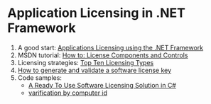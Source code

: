 # Application Licensing in .NET Framework
1.  A good start: [Applications Licensing using the .NET Framework](https://www.developer.com/net/csharp/article.php/3074001/Applications-Licensing-using-the-NET-Framework.htm)
2.  MSDN tutorial: [How to: License Components and Controls](https://msdn.microsoft.com/library/8e66c1ed-a445-4b26-8185-990b6e2bbd57?f=255&MSPPError=-2147217396)
3.  Licensing strategies: [Top Ten Licensing Types](https://www.itassetmanagement.net/2014/12/08/top-ten-licensing-types/)
4.  [How to generate and validate a software license key](https://stackoverflow.com/questions/599837/how-to-generate-and-validate-a-software-license-key)
5.  Code samples:
    * [A Ready To Use Software Licensing Solution in C#](https://www.codeproject.com/Articles/996001/A-Ready-To-Use-Software-Licensing-Solution-in-Csha)
    * [varification by computer id](https://www.codeproject.com/Articles/15496/Application-Trial-Maker-2)

 
